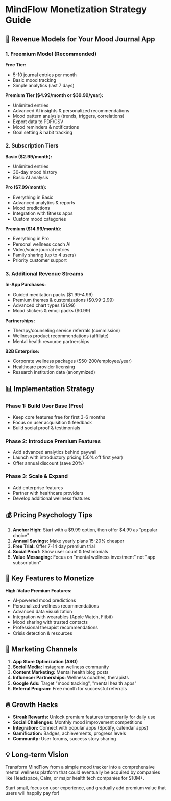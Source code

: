 # MindFlow Monetization Strategy Guide

## 🚀 Revenue Models for Your Mood Journal App

### 1. **Freemium Model** (Recommended)
**Free Tier:**
- 5-10 journal entries per month
- Basic mood tracking
- Simple analytics (last 7 days)

**Premium Tier ($4.99/month or $39.99/year):**
- Unlimited entries
- Advanced AI insights & personalized recommendations
- Mood pattern analysis (trends, triggers, correlations)
- Export data to PDF/CSV
- Mood reminders & notifications
- Goal setting & habit tracking

### 2. **Subscription Tiers**

**Basic ($2.99/month):**
- Unlimited entries
- 30-day mood history
- Basic AI analysis

**Pro ($7.99/month):**
- Everything in Basic
- Advanced analytics & reports
- Mood predictions
- Integration with fitness apps
- Custom mood categories

**Premium ($14.99/month):**
- Everything in Pro
- Personal wellness coach AI
- Video/voice journal entries
- Family sharing (up to 4 users)
- Priority customer support

### 3. **Additional Revenue Streams**

**In-App Purchases:**
- Guided meditation packs ($1.99-4.99)
- Premium themes & customizations ($0.99-2.99)
- Advanced chart types ($1.99)
- Mood stickers & emoji packs ($0.99)

**Partnerships:**
- Therapy/counseling service referrals (commission)
- Wellness product recommendations (affiliate)
- Mental health resource partnerships

**B2B Enterprise:**
- Corporate wellness packages ($50-200/employee/year)
- Healthcare provider licensing
- Research institution data (anonymized)

## 📊 Implementation Strategy

### Phase 1: Build User Base (Free)
- Keep core features free for first 3-6 months
- Focus on user acquisition & feedback
- Build social proof & testimonials

### Phase 2: Introduce Premium Features
- Add advanced analytics behind paywall
- Launch with introductory pricing (50% off first year)
- Offer annual discount (save 20%)

### Phase 3: Scale & Expand
- Add enterprise features
- Partner with healthcare providers
- Develop additional wellness features

## 💰 Pricing Psychology Tips

1. **Anchor High:** Start with a $9.99 option, then offer $4.99 as "popular choice"
2. **Annual Savings:** Make yearly plans 15-20% cheaper
3. **Free Trial:** Offer 7-14 day premium trial
4. **Social Proof:** Show user count & testimonials
5. **Value Messaging:** Focus on "mental wellness investment" not "app subscription"

## 🎯 Key Features to Monetize

**High-Value Premium Features:**
- AI-powered mood predictions
- Personalized wellness recommendations  
- Advanced data visualization
- Integration with wearables (Apple Watch, Fitbit)
- Mood sharing with trusted contacts
- Professional therapist recommendations
- Crisis detection & resources

## 📱 Marketing Channels

1. **App Store Optimization (ASO)**
2. **Social Media:** Instagram wellness community
3. **Content Marketing:** Mental health blog posts
4. **Influencer Partnerships:** Wellness coaches, therapists
5. **Google Ads:** Target "mood tracking", "mental health apps"
6. **Referral Program:** Free month for successful referrals

## 🔥 Growth Hacks

- **Streak Rewards:** Unlock premium features temporarily for daily use
- **Social Challenges:** Monthly mood improvement competitions
- **Integration:** Connect with popular apps (Spotify, calendar apps)
- **Gamification:** Badges, achievements, progress levels
- **Community:** User forums, success story sharing

## 💡 Long-term Vision

Transform MindFlow from a simple mood tracker into a comprehensive mental wellness platform that could eventually be acquired by companies like Headspace, Calm, or major health tech companies for $10M+.

Start small, focus on user experience, and gradually add premium value that users will happily pay for!

